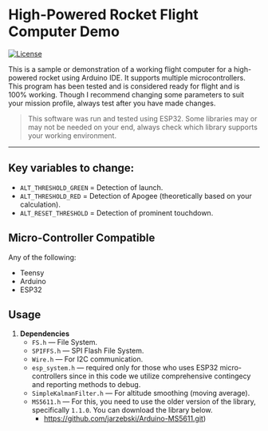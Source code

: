 # High-Powered Rocket Flight Computer Demo

[![License](https://img.shields.io/badge/license-MIT-green.svg)]()

This is a sample or demonstration of a working flight computer for a high-powered rocket using Arduino IDE. It supports multiple microcontrollers. This program has been tested and is considered ready for flight and is 100% working. Though I recommend changing some parameters to suit your mission profile, always test after you have made changes. 

> This software was run and tested using ESP32. Some libraries may or may not be needed on your end, always check which library supports your working environment.

---

## Key variables to change:
 - `ALT_THRESHOLD_GREEN`  = Detection of launch.
 - `ALT_THRESHOLD_RED`    = Detection of Apogee (theoretically based on your calculation).
 - `ALT_RESET_THRESHOLD`  = Detection of prominent touchdown.

## Micro-Controller Compatible
Any of the following:
  - Teensy
  - Arduino
  - ESP32

## Usage
1. **Dependencies**
   - `FS.h` — File System.
   - `SPIFFS.h` — SPI Flash File System.
   - `Wire.h` — For I2C communication.
   - `esp_system.h` — required only for those who uses ESP32 micro-controllers since in this code we utilize comprehensive contingecy and reporting methods to debug.
   - `SimpleKalmanFilter.h` — For altitude smoothing (moving average).
   - `MS5611.h` — For this, you need to use the older version of the library, specifically `1.1.0`. You can download the library below.
     - https://github.com/jarzebski/Arduino-MS5611.git)
